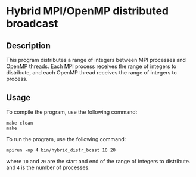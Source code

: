 # Hybrid MPI/OpenMP distributed broadcast

## Description

This program distributes a range of integers between MPI processes and OpenMP threads.
Each MPI process receives the range of integers to distribute, and each OpenMP thread
receives the range of integers to process.

## Usage
To compile the program, use the following command:
```
make clean
make
```
To run the program, use the following command:
```
mpirun -np 4 bin/hybrid_distr_bcast 10 20
```
where `10` and `20` are the start and end of the range of integers to distribute. and `4` is the number of processes.